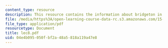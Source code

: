 ```yaml
---
content_type: resource
description: This resource contains the information about bridgeton in this course.
file: /media/https%3A/open-learning-course-data-rc.s3.amazonaws.com/15-963-management-accounting-and-control-spring-2007/04e4b095050fbf2a48a5818a119a47e8_lec8.pdf
file_type: application/pdf
resourcetype: Document
title: lec8.pdf
uid: 04e4b095-050f-bf2a-48a5-818a119a47e8
---
```

